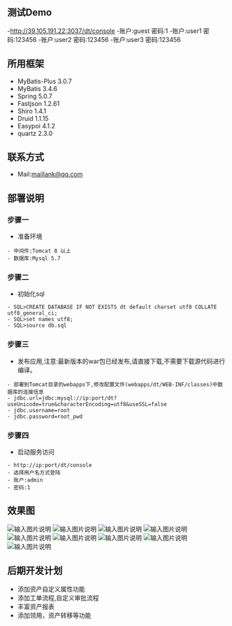 
## 测试Demo
-http://39.105.191.22:3037/dt/console
-账户:guest 密码:1
-账户:user1 密码:123456
-账户:user2 密码:123456
-账户:user3 密码:123456


## 所用框架
- MyBatis-Plus 3.0.7
- MyBatis 3.4.6
- Spring 5.0.7
- Fastjson 1.2.61
- Shiro 1.4.1
- Druid 1.1.15
- Easypoi 4.1.2
- quartz 2.3.0

## 联系方式
- Mail:maillank@qq.com


## 部署说明
### 步骤一
- 准备环境
```
- 中间件:Tomcat 8 以上
- 数据库:Mysql 5.7
```

### 步骤二
- 初始化sql
```
- SQL>CREATE DATABASE IF NOT EXISTS dt default charset utf8 COLLATE utf8_general_ci;
- SQL>set names utf8;
- SQL>source db.sql
```

### 步骤三
- 发布应用,注意:最新版本的war包已经发布,请直接下载,不需要下载源代码进行编译。
```
- 部署到Tomcat目录的webapps下,修改配置文件(webapps/dt/WEB-INF/classes)中数据库的连接信息
- jdbc.url=jdbc:mysql://ip:port/dt?useUnicode=true&characterEncoding=utf8&useSSL=false
- jdbc.username=root
- jdbc.password=root_pwd
```

### 步骤四
- 启动服务访问
```
- http://ip:port/dt/console
- 选择用户名方式登陆
- 账户:admin 
- 密码:1
```

## 效果图
![输入图片说明](https://images.gitee.com/uploads/images/2019/1112/130924_93070844_448530.jpeg "11.jpg")
![输入图片说明](https://images.gitee.com/uploads/images/2019/1112/124506_47c9ca08_448530.jpeg "2.jpg")
![输入图片说明](https://images.gitee.com/uploads/images/2019/1117/211517_8ba3a822_448530.jpeg "11.jpg")
![输入图片说明](https://images.gitee.com/uploads/images/2019/1121/222157_1ae13ef1_448530.jpeg "55.jpeg")
![输入图片说明](https://images.gitee.com/uploads/images/2019/1117/211528_0797dbbb_448530.jpeg "22.jpg")
![输入图片说明](https://images.gitee.com/uploads/images/2019/1117/211538_1e78d9a4_448530.jpeg "33.jpg")
![输入图片说明](https://images.gitee.com/uploads/images/2019/1112/124530_b7e7847b_448530.jpeg "4.jpg")
![输入图片说明](https://images.gitee.com/uploads/images/2019/1112/124540_62166efa_448530.jpeg "5.jpg")
![输入图片说明](https://images.gitee.com/uploads/images/2019/1205/213815_ad2975a7_448530.png "lc.png")
## 后期开发计划
- 添加资产自定义属性功能
- 添加工单流程,自定义审批流程
- 丰富资产报表
- 添加领用，资产转移等功能
